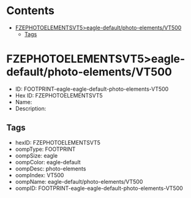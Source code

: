 



Contents
========

* [FZEPHOTOELEMENTSVT5>eagle-default/photo-elements/VT500](#fzephotoelementsvt5eagle-defaultphoto-elementsvt500)
	* [Tags](#tags)

# FZEPHOTOELEMENTSVT5>eagle-default/photo-elements/VT500

- ID: FOOTPRINT-eagle-eagle-default-photo-elements-VT500
- Hex ID: FZEPHOTOELEMENTSVT5
- Name: 
- Description: 

## Tags

- hexID: FZEPHOTOELEMENTSVT5
- oompType: FOOTPRINT
- oompSize: eagle
- oompColor: eagle-default
- oompDesc: photo-elements
- oompIndex: VT500
- oompName: eagle-default/photo-elements/VT500
- oompID: FOOTPRINT-eagle-eagle-default-photo-elements-VT500
